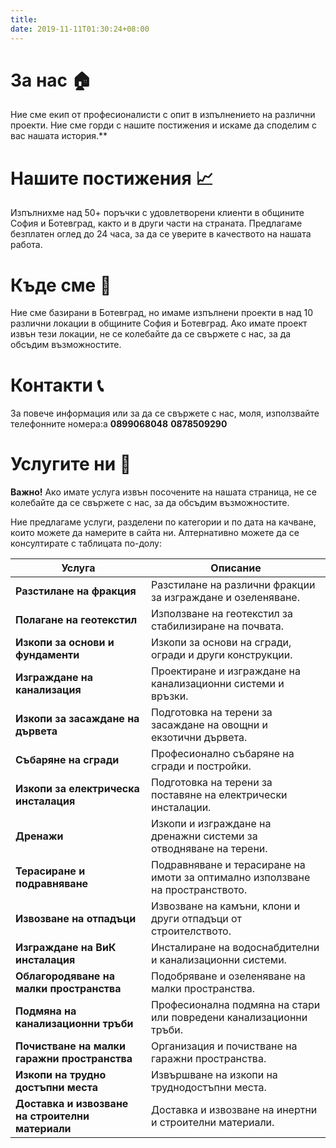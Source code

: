 ```yaml
---
title:
date: 2019-11-11T01:30:24+08:00
---
```


# За нас 🏠

Ние сме екип от професионалисти с опит в изпълнението на различни проекти. Ние сме горди с нашите постижения и искаме да споделим с вас нашата история.**

# Нашите постижения 📈

Изпълнихме над 50+ поръчки с удовлетворени клиенти в общините София и Ботевград, както и в други части на страната.
Предлагаме безплатен оглед до 24 часа, за да се уверите в качеството на нашата работа.

# Къде сме 📍

Ние сме базирани в Ботевград, но имаме изпълнени проекти в над 10 различни локации в общините София и Ботевград. Ако имате проект извън тези локации, не се колебайте да се свържете с нас, за да обсъдим възможностите.

# Контакти 📞

За повече информация или за да се свържете с нас, моля, използвайте телефонните номера:а **0899068048**   **0878509290**

# Услугите ни 📁

**Важно!** Ако имате услуга извън посочените на нашата страница, не се колебайте да се свържете с нас, за да обсъдим възможностите.

Ние предлагаме услуги, разделени по категории и по дата на качване, които можете да намерите в сайта ни. Алтернативно можете да се консултирате с таблицата по-долу:

| Услуга                                          | Описание                                                                      |
|-------------------------------------------------|-------------------------------------------------------------------------------|
| **Разстилане на фракция**                       | Разстилане на различни фракции за изграждане и озеленяване.                   |
| **Полагане на геотекстил**                      | Използване на геотекстил за стабилизиране на почвата.                         |
| **Изкопи за основи и фундаменти**               | Изкопи за основи на сгради, огради и други конструкции.                       |
| **Изграждане на канализация**                   | Проектиране и изграждане на канализационни системи и връзки.                  |
| **Изкопи за засаждане на дървета**              | Подготовка на терени за засаждане на овощни и екзотични дървета.              |
| **Събаряне на сгради**                          | Професионално събаряне на сгради и постройки.                                 |
| **Изкопи за електрическа инсталация**           | Подготовка на терени за поставяне на електрически инсталации.                 |
| **Дренажи**                                     | Изкопи и изграждане на дренажни системи за отводняване на терени.             |
| **Терасиране и подравняване**                   | Подравняване и терасиране на имоти за оптимално използване на пространството. |
| **Извозване на отпадъци**                       | Извозване на камъни, клони и други отпадъци от строителството.                |
| **Изграждане на ВиК инсталация**                | Инсталиране на водоснабдителни и канализационни системи.                      |
| **Облагородяване на малки пространства**        | Подобряване и озеленяване на малки пространства.                              |
| **Подмяна на канализационни тръби**             | Професионална подмяна на стари или повредени канализационни тръби.            |
| **Почистване на малки гаражни пространства**    | Организация и почистване на гаражни пространства.                             |
| **Изкопи на трудно достъпни места**             | Извършване на изкопи на труднодостъпни места.                                 |
| **Доставка и извозване на строителни материали**| Доставка и извозване на инертни и строителни материали.                       |
